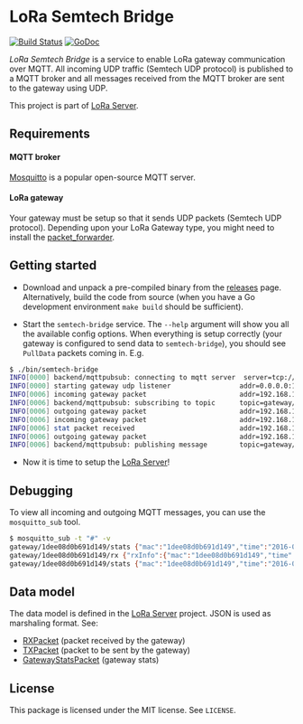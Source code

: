# LoRa Semtech Bridge

[![Build Status](https://travis-ci.org/brocaar/lora-semtech-bridge.svg?branch=master)](https://travis-ci.org/brocaar/lora-semtech-bridge)
[![GoDoc](https://godoc.org/github.com/brocaar/lora-semtech-bridge/cmd/semtech-bridge?status.svg)](https://godoc.org/github.com/brocaar/lora-semtech-bridge/cmd/semtech-bridge)

*LoRa Semtech Bridge* is a service to enable LoRa gateway communication over MQTT.
All incoming UDP traffic (Semtech UDP protocol) is published to a MQTT broker and
all messages received from the MQTT broker are sent to the gateway using UDP.

This project is part of [LoRa Server](https://github.com/brocaar/loraserver).

## Requirements

#### MQTT broker

[Mosquitto](http://mosquitto.org/) is a popular open-source MQTT server.

#### LoRa gateway

Your gateway must be setup so that it sends UDP packets (Semtech UDP protocol).
Depending upon your LoRa Gateway type, you might need to install the
[packet_forwarder](https://github.com/TheThingsNetwork/packet_forwarder).


## Getting started

* Download and unpack a pre-compiled binary from the [releases](https://github.com/brocaar/lora-semtech-bridge/releases)
  page. Alternatively, build the code from source (when you have a Go development environment
  ``make build`` should be sufficient).

* Start the ``semtech-bridge`` service. The ``--help`` argument will show
   you all the available config options. When everything is setup correctly
   (your gateway is configured to send data to ``semtech-bridge``), you
   should see ``PullData`` packets coming in. E.g.

``` bash
$ ./bin/semtech-bridge
INFO[0000] backend/mqttpubsub: connecting to mqtt server  server=tcp://127.0.0.1:1883
INFO[0000] starting gateway udp listener                 addr=0.0.0.0:1700
INFO[0006] incoming gateway packet                       addr=192.168.1.4:54993 type=PullData
INFO[0006] backend/mqttpubsub: subscribing to topic      topic=gateway/1dee08d0b691d149/tx
INFO[0006] outgoing gateway packet                       addr=192.168.1.4:54993 type=PullACK
INFO[0006] incoming gateway packet                       addr=192.168.1.4:51926 type=PushData
INFO[0006] stat packet received                          addr=192.168.1.4:51926 mac=1dee08d0b691d149
INFO[0006] outgoing gateway packet                       addr=192.168.1.4:51926 type=PushACK
INFO[0006] backend/mqttpubsub: publishing message        topic=gateway/1dee08d0b691d149/stats
```

* Now it is time to setup the [LoRa Server](https://github.com/brocaar/loraserver)!

## Debugging

To view all incoming and outgoing MQTT messages, you can use the ``mosquitto_sub``
tool.

```bash
$ mosquitto_sub -t "#" -v
gateway/1dee08d0b691d149/stats {"mac":"1dee08d0b691d149","time":"2016-04-16T10:08:11Z","latitude":0,"longitude":0,"altitude":0,"rxPacketsReceived":0,"rxPacketsReceivedOK":0}
gateway/1dee08d0b691d149/rx {"rxInfo":{"mac":"1dee08d0b691d149","time":"2016-04-16T10:08:30.005418Z","timestamp":1623489499,"frequency":868300000,"channel":1,"rfChain":1,"crcStatus":1,"codeRate":"4/5","rssi":-48,"loRaSNR":10,"size":23,"dataRate":{"modulation":"LORA","spreadFactor":7,"bandwidth":125}},"phyPayload":"AAEBAQEBAQEBAgICAgICAgJzTIBGXXg="}
gateway/1dee08d0b691d149/stats {"mac":"1dee08d0b691d149","time":"2016-04-16T10:08:41Z","latitude":0,"longitude":0,"altitude":0,"rxPacketsReceived":1,"rxPacketsReceivedOK":1}
```

## Data model

The data model is defined in the [LoRa Server](https://github.com/brocaar/loraserver)
project. JSON is used as marshaling format. See:

* [RXPacket](https://godoc.org/github.com/brocaar/loraserver/models/#RXPacket) (packet received by the gateway)
* [TXPacket](https://godoc.org/github.com/brocaar/loraserver/models/#TXPacket) (packet to be sent by the gateway)
* [GatewayStatsPacket](https://godoc.org/github.com/brocaar/loraserver/models/#GatewayStatsPacket) (gateway stats)


## License

This package is licensed under the MIT license. See ``LICENSE``.
